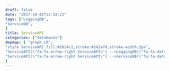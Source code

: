 ```yaml
---
draft: false
date: "2017-10-02T11:28:22"
tags: ["LoggingDB",
"ServiceDB",
]
title: ServiceAPI
categories: ["databases"]
depmap: [ "graph LR",
"style ServiceAPI fill:#2614c1,stroke:#242a7d,stroke-width:2px",
"ServiceAPI[\"fa:fa-arrow-right ServiceAPI\"] -->LoggingDB(\"fa:fa-database LoggingDB\")",
"ServiceAPI[\"fa:fa-arrow-right ServiceAPI\"] -->ServiceDB(\"fa:fa-database ServiceDB\")",
]
---
```

			